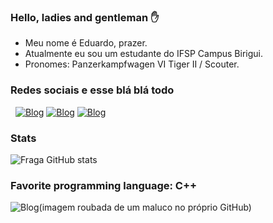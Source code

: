 ### Hello, ladies and gentleman ✋
- Meu nome é Eduardo, prazer.
- Atualmente eu sou um estudante do IFSP Campus Birigui.
- Pronomes: Panzerkampfwagen VI Tiger II / Scouter.

### Redes sociais e esse blá blá todo
 
[![Blog](https://img.shields.io/badge/Steam-000000?style=for-the-badge&logo=steam&logoColor=white)](https://steamcommunity.com/id/topperson)
[![Blog](https://img.shields.io/badge/Twitch-9146FF?style=for-the-badge&logo=twitch&logoColor=white)](https://www.twitch.tv/polenstadtchen)
[![Blog](https://img.shields.io/badge/SoundCloud-FF3300?style=for-the-badge&logo=soundcloud&logoColor=white)](https://soundcloud.com/n4xsu)

### Stats

![Fraga GitHub stats](https://github-readme-stats.vercel.app/api?username=CarlosXSU&theme=blue-green)

### Favorite programming language: C++

 ![Blog](https://repository-images.githubusercontent.com/302617083/fb5cbc00-0a67-11eb-9c37-3f829f3f7382)(imagem roubada de um maluco no próprio GitHub)
